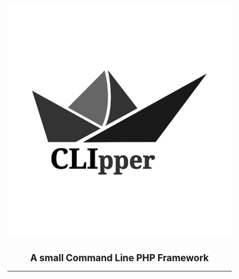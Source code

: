 
<div align="center">
    <img src="clipper.svg">
</div>

<div align="center">
<h2>A small Command Line PHP Framework</h2>
</div>
<hr>
